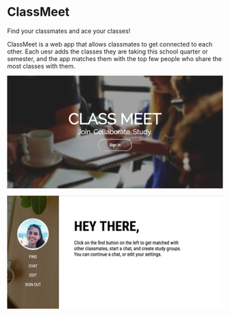 # ClassMeet

Find your classmates and ace your classes!

ClassMeet is a web app that allows classmates to get connected to each other. Each uesr adds the classes they are taking this school quarter or semester, and the app matches them with the top few people who share the most classes with them.

![alt text](https://github.com/willhtun/Classmeet/blob/master/welcome-screen.png)

![alt text](https://github.com/willhtun/Classmeet/blob/master/main-screen.png)
